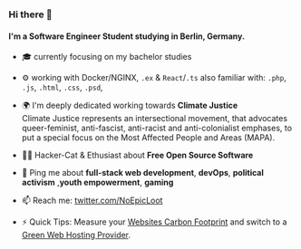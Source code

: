 ### Hi there 👋

#### I'm a Software Engineer Student studying in Berlin, Germany.

- 🎓 currently focusing on my bachelor studies
- ⚙️ working with Docker/NGINX, `.ex` & `React`/`.ts`
also familiar with: `.php`, `.js`, `.html`, `.css`, `.psd`,  
- 🌍 I'm deeply dedicated working towards **Climate Justice**  
Climate Justice represents an intersectional movement, that advocates queer-feminist, anti-fascist, anti-racist and anti-colonialist emphases, to put a special focus on the Most Affected People and Areas (MAPA).
- 🐱‍💻 Hacker-Cat & Ethusiast about **Free Open Source Software**
- 💬 Ping me about **full-stack web development**, **devOps**, **political activism** ,**youth empowerment**, **gaming**
- 📫 Reach me: [twitter.com/NoEpicLoot](https://twitter.com/NoEpicLoot)

- ⚡️ Quick Tips: Measure your [Websites Carbon Footprint](https://www.websitecarbon.com/) and switch to a [Green Web Hosting Provider](https://www.thegreenwebfoundation.org/directory/).
